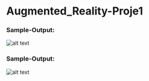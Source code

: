 # Augmented_Reality-Proje1

### Sample-Output: 
![alt text](https://lh3.googleusercontent.com/bdUcFNKOeb2695NsSJjeHWLqxNKeYHLpYbKj4gbylxzvBFrT0pasbOBMFhGapgneAHLJ=w1366-h667-rw "Logo Title Text 1")

### Sample-Output: 
![alt text](https://lh3.googleusercontent.com/TCqcA51HT5U1sqsrObavnzEXRujZa39c8HkkdRoBmrJbAVQc4J1X7JlbKX4vpe72gg=w1366-h667-rw "Logo Title Text 1")

